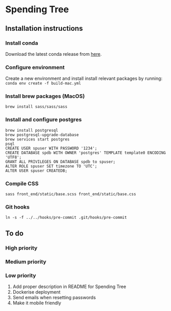 # Spending Tree

## Installation instructions
### Install conda
Download the latest conda release from [here](https://www.anaconda.com/distribution/).

### Configure environment
Create a new environment and install install relevant packages by running:
```conda env create -f build-mac.yml```

### Install brew packages (MacOS)
```
brew install sass/sass/sass
```

### Install and configure postgres
```
brew install postgresql
brew postgresql-upgrade-database
brew services start postgres
psql
CREATE USER spuser WITH PASSWORD '1234';
CREATE DATABASE spdb WITH OWNER 'postgres' TEMPLATE template0 ENCODING 'UTF8';   
GRANT ALL PRIVILEGES ON DATABASE spdb to spuser;
ALTER ROLE spuser SET timezone TO 'UTC';
ALTER USER spuser CREATEDB;
```

### Compile CSS
```sass front_end/static/base.scss front_end/static/base.css```

### Git hooks
```ln -s -f ../../hooks/pre-commit .git/hooks/pre-commit```

## To do
### High priority

### Medium priority

### Low priority
1. Add proper description in README for Spending Tree
1. Dockerise deployment
1. Send emails when resetting passwords
1. Make it mobile friendly